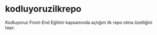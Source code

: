 # kodluyoruzilkrepo
Kodluyoruz Front-End Eğitimi kapsamında açtığım ilk repo olma özelliğini taşır.
